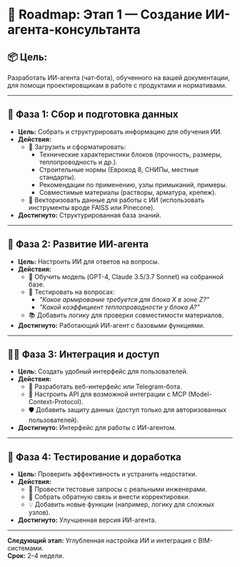 # 🧠 Roadmap: Этап 1 — Создание ИИ-агента-консультанта

## 📦 Цель:  
Разработать ИИ-агента (чат-бота), обученного на вашей документации, для помощи проектировщикам в работе с продуктами и нормативами.

---

## 🧠 Фаза 1: Сбор и подготовка данных
- **Цель:** Собрать и структурировать информацию для обучения ИИ.  
- **Действия:**  
  - 📁 Загрузить и сформатировать:  
    - Технические характеристики блоков (прочность, размеры, теплопроводность и др.).  
    - Строительные нормы (Еврокод 8, СНИПы, местные стандарты).  
    - Рекомендации по применению, узлы примыканий, примеры.  
    - Совместимые материалы (растворы, арматура, крепеж).  
  - 🧱 Векторизовать данные для работы с ИИ (использовать инструменты вроде FAISS или Pinecone).  
- **Достигнуто:** Структурированная база знаний.

---

## 🧠 Фаза 2: Развитие ИИ-агента
- **Цель:** Настроить ИИ для ответов на вопросы.  
- **Действия:**  
  - 🤖 Обучить модель (GPT-4, Claude 3.5/3.7 Sonnet) на собранной базе.  
  - 🧪 Тестировать на вопросах:  
    - *"Какое армирование требуется для блока X в зоне Z?"*  
    - *"Какой коэффициент теплопроводности у блока A?"*  
  - 📚 Добавить логику для проверки совместимости материалов.  
- **Достигнуто:** Работающий ИИ-агент с базовыми функциями.

---

## 🧑‍💻 Фаза 3: Интеграция и доступ
- **Цель:** Создать удобный интерфейс для пользователей.  
- **Действия:**  
  - 📱 Разработать веб-интерфейс или Telegram-бота.  
  - 🧩 Настроить API для возможной интеграции с MCP (Model-Context-Protocol).  
  - 🛡️ Добавить защиту данных (доступ только для авторизованных пользователей).  
- **Достигнуто:** Интерфейс для работы с ИИ-агентом.

---

## 🎯 Фаза 4: Тестирование и доработка
- **Цель:** Проверить эффективность и устранить недостатки.  
- **Действия:**  
  - 🧪 Провести тестовые запросы с реальными инженерами.  
  - 📝 Собрать обратную связь и внести корректировки.  
  - 💡 Добавить новые функции (например, логику для сложных узлов).  
- **Достигнуто:** Улучшенная версия ИИ-агента.

---


**Следующий этап:** Углубленная настройка ИИ и интеграция с BIM-системами.  
**Срок:** 2–4 недели.  
